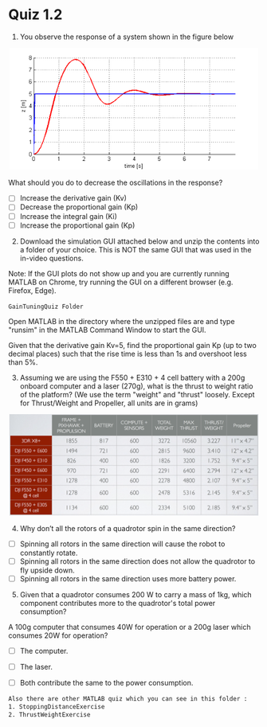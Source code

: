 # Quiz 1.2

1. You observe the response of a system shown in the figure below
 
 <p align="center">
 <img src="Q1.png" width="500"/>
 </p>

What should you do to decrease the oscillations in the response?

- [ ] Increase the derivative gain (Kv)
- [ ] Decrease the proportional gain (Kp)
- [ ] Increase the integral gain (Ki)
- [ ] Increase the proportional gain (Kp)

2. Download the simulation GUI attached below and unzip the contents into a folder of your choice. This is NOT the same GUI that was used in the in-video questions.

Note: If the GUI plots do not show up and you are currently running MATLAB on Chrome, try running the GUI on a different browser (e.g. Firefox, Edge). 

`GainTuningQuiz Folder`

Open MATLAB in the directory where the unzipped files are and type "runsim" in the MATLAB Command Window to start the GUI.

Given that the derivative gain Kv=5, find the proportional gain Kp (up to two decimal places) such that the rise time is less than 1s and overshoot less than 5%.

3. Assuming we are using the F550 + E310 + 4 cell battery with a 200g onboard computer and a laser (270g), what is the thrust to weight ratio of the platform? (We use the term "weight" and "thrust" loosely. Except for Thrust/Weight and Propeller, all units are in grams)

 <p align="center">
 <img src="Q3.png" width="500"/>
 </p>

 4. Why don’t all the rotors of a quadrotor spin in the same direction?

- [ ] Spinning all rotors in the same direction will cause the robot to constantly rotate.  
- [ ] Spinning all rotors in the same direction does not allow the quadrotor to fly upside down.  
- [ ] Spinning all rotors in the same direction uses more battery power.  

5. Given that a quadrotor consumes 200 W to carry a mass of 1kg, which component contributes more to the quadrotor's total power consumption? 

A 100g computer that consumes 40W for operation or a 200g laser which consumes 20W for operation?

- [ ] The computer.
- [ ] The laser.
- [ ] Both contribute the same to the power consumption.


```
Also there are other MATLAB quiz which you can see in this folder : 
1. StoppingDistanceExercise
2. ThrustWeightExercise 
```